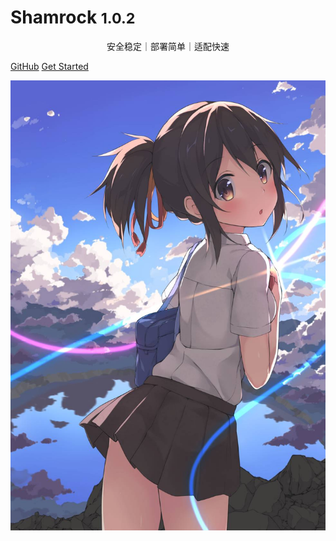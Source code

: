 # Shamrock <small>1.0.2</small>

<center>

安全稳定｜部署简单｜适配快速

</center>

[GitHub](https://github.com/linxinrao/Shamrock)
[Get Started](#shamrock)

<!-- 背景图片 -->

![](res/a76b5691ce784785a9f6f0d8f05153d8.jpg)

